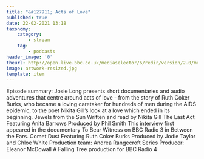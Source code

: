 ```yaml
---
title: "&#127911; Acts of Love"
published: true
date: 22-02-2021 13:18
taxonomy:
    category:
        - stream
    tag:
        - podcasts
header_image: '0'
theurl: http://open.live.bbc.co.uk/mediaselector/6/redir/version/2.0/mediaset/audio-nondrm-download/proto/http/vpid/p0974m0l.mp3
image: artwork-resized.jpg
template: item
--- 
```

Episode summary: Josie Long presents short documentaries and audio adventures that centre around acts of love - from the story of Ruth Coker Burks, who became a loving caretaker for hundreds of men during the AIDS epidemic, to the poet Nikita Gill’s look at a love which ended in its beginning. Jewels from the Sun Written and read by Nikita Gill The Last Act Featuring Anita Barrows Produced by Phil Smith This interview first appeared in the documentary To Bear Witness on BBC Radio 3 in Between the Ears. Comet Dust Featuring Ruth Coker Burks Produced by Jodie Taylor and Chloe White Production team: Andrea Rangecroft Series Producer: Eleanor McDowall A Falling Tree production for BBC Radio 4
